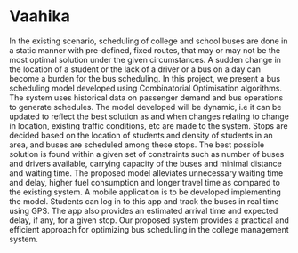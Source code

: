 # Vaahika

In the existing scenario, scheduling of college and school buses are done in a static manner with pre-defined, fixed routes, that may or may not be the most optimal solution under the given circumstances. A sudden change in the location of a student or the lack of a driver or a bus on a day can become a burden for the bus scheduling. In this project, we present a bus scheduling model developed using Combinatorial Optimisation algorithms. The system uses historical data on passenger demand and bus operations to generate schedules. The model developed will be dynamic, i.e it can be updated to reflect the best solution as and when changes relating to change in location, existing traffic conditions, etc are made to the system. Stops are decided based on the location of students and density of students in an area, and buses are scheduled among these stops. The best possible solution is found within a given set of constraints such as number of buses and drivers available, carrying capacity of the buses and minimal distance and waiting time. The proposed model alleviates unnecessary waiting time and delay, higher fuel consumption and longer travel time as compared to the existing system. A mobile application is to be developed implementing the model. Students can log in to this app and track the buses in real time using GPS. The app also provides an estimated arrival time and expected delay, if any, for a given stop. Our proposed system provides a practical and efficient approach for optimizing bus scheduling in the college management system.

